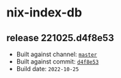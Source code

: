 # nix-index-db
## release 221025.d4f8e53
- Built against channel: [`master`](https://github.com/nixos/nixpkgs/tree/master)
- Built against commit: [`d4f8e53`](https://github.com/NixOS/nixpkgs/commit/d4f8e53720b554b6dac71c7ec62b3b51158905f9)
- Build date: `2022-10-25`
